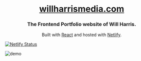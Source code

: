 <h1 align="center">
  <a href="https://willharrismedia.com/" target="_blank">willharrismedia.com</a>
</h1>
<h3 align="center">
  The Frontend Portfolio website of Will Harris.
</h3> 
<p align="center">Built with <a href="https://reactjs.org/" target="_blank">React</a> and hosted with <a href="https://www.netlify.com/" target="_blank">Netlify</a>.
</p>
<p align="center">

[![Netlify Status](https://api.netlify.com/api/v1/badges/138dac09-8e21-4a07-8bba-82d7d076e347/deploy-status)](https://app.netlify.com/sites/willharrismedia/deploys)</p>

![demo](https://user-images.githubusercontent.com/66787651/147506773-174dddf4-500d-42cc-9b64-e44dbec0ab60.png)
